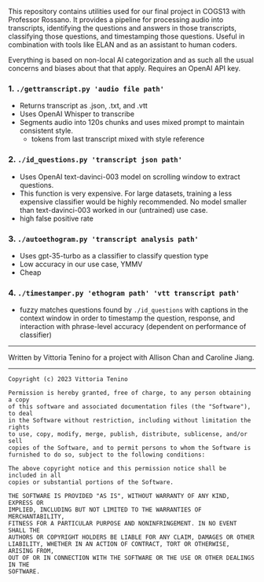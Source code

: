 This repository contains utilities used for our final project in COGS13 with Professor Rossano. It provides a pipeline for processing audio into transcripts, identifying the questions and answers in those transcripts, classifying those questions, and timestamping those questions. Useful in combination with tools like ELAN and as an assistant to human coders.

Everything is based on non-local AI categorization and as such all the usual concerns and biases about that that apply. Requires an OpenAI API key.

### 1. `./gettranscript.py 'audio file path'` 
- Returns transcript as .json, .txt, and .vtt
- Uses OpenAI Whisper to transcribe 
- Segments audio into 120s chunks and uses mixed prompt to maintain consistent style.
  - tokens from last transcript mixed with style reference

### 2. `./id_questions.py 'transcript json path'`
- Uses OpenAI text-davinci-003 model on scrolling window to extract questions.
- This function is very expensive. For large datasets, training a less expensive classifier would be highly recommended. No model smaller than text-davinci-003 worked in our (untrained) use case.
- high false positive rate

### 3. `./autoethogram.py 'transcript analysis path' `
- Uses gpt-35-turbo as a classifier to classify question type
- Low accuracy in our use case, YMMV
- Cheap

### 4. `./timestamper.py 'ethogram path' 'vtt transcript path' `
- fuzzy matches questions found by `./id_questions` with captions in the context window in order to timestamp the question, response, and interaction with phrase-level accuracy (dependent on performance of classifier)

---

Written by Vittoria Tenino for a project with Allison Chan and Caroline Jiang.

---

```
Copyright (c) 2023 Vittoria Tenino

Permission is hereby granted, free of charge, to any person obtaining a copy
of this software and associated documentation files (the "Software"), to deal
in the Software without restriction, including without limitation the rights
to use, copy, modify, merge, publish, distribute, sublicense, and/or sell
copies of the Software, and to permit persons to whom the Software is
furnished to do so, subject to the following conditions:

The above copyright notice and this permission notice shall be included in all
copies or substantial portions of the Software.

THE SOFTWARE IS PROVIDED "AS IS", WITHOUT WARRANTY OF ANY KIND, EXPRESS OR
IMPLIED, INCLUDING BUT NOT LIMITED TO THE WARRANTIES OF MERCHANTABILITY,
FITNESS FOR A PARTICULAR PURPOSE AND NONINFRINGEMENT. IN NO EVENT SHALL THE
AUTHORS OR COPYRIGHT HOLDERS BE LIABLE FOR ANY CLAIM, DAMAGES OR OTHER
LIABILITY, WHETHER IN AN ACTION OF CONTRACT, TORT OR OTHERWISE, ARISING FROM,
OUT OF OR IN CONNECTION WITH THE SOFTWARE OR THE USE OR OTHER DEALINGS IN THE
SOFTWARE.
```
